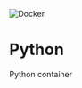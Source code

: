 ![Docker](https://github.com/nubonetics/Containers/workflows/Docker/badge.svg?branch=Python)

# Python
Python container
